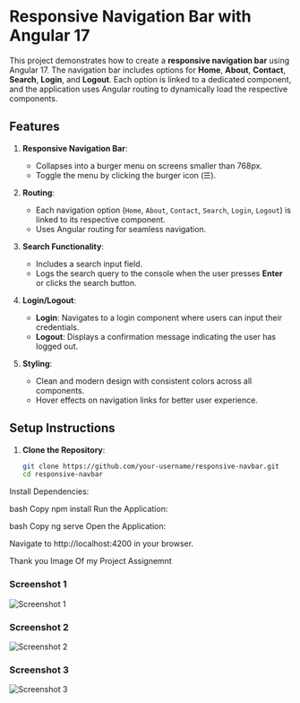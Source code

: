 # Responsive Navigation Bar with Angular 17

This project demonstrates how to create a **responsive navigation bar** using Angular 17. The navigation bar includes options for **Home**, **About**, **Contact**, **Search**, **Login**, and **Logout**. Each option is linked to a dedicated component, and the application uses Angular routing to dynamically load the respective components.

## Features

1. **Responsive Navigation Bar**:
   - Collapses into a burger menu on screens smaller than 768px.
   - Toggle the menu by clicking the burger icon (☰).

2. **Routing**:
   - Each navigation option (`Home`, `About`, `Contact`, `Search`, `Login`, `Logout`) is linked to its respective component.
   - Uses Angular routing for seamless navigation.

3. **Search Functionality**:
   - Includes a search input field.
   - Logs the search query to the console when the user presses **Enter** or clicks the search button.

4. **Login/Logout**:
   - **Login**: Navigates to a login component where users can input their credentials.
   - **Logout**: Displays a confirmation message indicating the user has logged out.

5. **Styling**:
   - Clean and modern design with consistent colors across all components.
   - Hover effects on navigation links for better user experience.

## Setup Instructions

1. **Clone the Repository**:
   ```bash
   git clone https://github.com/your-username/responsive-navbar.git
   cd responsive-navbar
Install Dependencies:

bash
Copy
npm install
Run the Application:

bash
Copy
ng serve
Open the Application:

Navigate to http://localhost:4200 in your browser.

Thank you
Image Of my Project Assignemnt
### Screenshot 1  
![Screenshot 1](https://github.com/Amitkumar-Vaghela/CSE3_Assignment/blob/main/Assignment/Screenshot%202025-03-02%20214347.png)

### Screenshot 2  
![Screenshot 2](https://github.com/Amitkumar-Vaghela/CSE3_Assignment/blob/main/Assignment/Screenshot%202025-03-02%20214413.png)

### Screenshot 3  
![Screenshot 3](https://github.com/Amitkumar-Vaghela/CSE3_Assignment/blob/main/Assignment/Screenshot%202025-03-02%20214435.png)
